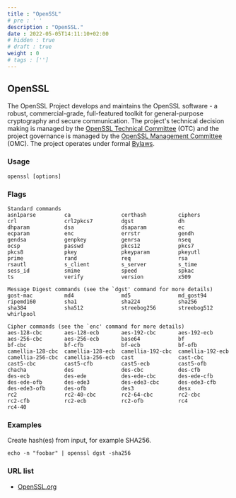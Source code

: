 ```yaml
---
title : "OpenSSL"
# pre : ' '
description : "OpenSSL."
date : 2022-05-05T14:11:10+02:00
# hidden : true
# draft : true
weight : 0
# tags : ['']
---
```


## OpenSSL

The OpenSSL Project develops and maintains the OpenSSL software - a robust, commercial-grade, full-featured toolkit for general-purpose cryptography and secure communication. The project's technical decision making is managed by the [OpenSSL Technical Committee](https://www.openssl.org/community/otc.html) (OTC) and the project governance is managed by the [OpenSSL Management Committee](https://www.openssl.org/community/omc.html) (OMC). The project operates under formal [Bylaws](https://www.openssl.org/policies/omc-bylaws.html).

### Usage

```plain
openssl [options]
```

### Flags

```plain
Standard commands
asn1parse         ca                certhash          ciphers           
crl               crl2pkcs7         dgst              dh                
dhparam           dsa               dsaparam          ec                
ecparam           enc               errstr            gendh             
gendsa            genpkey           genrsa            nseq              
ocsp              passwd            pkcs12            pkcs7             
pkcs8             pkey              pkeyparam         pkeyutl           
prime             rand              req               rsa               
rsautl            s_client          s_server          s_time            
sess_id           smime             speed             spkac             
ts                verify            version           x509              

Message Digest commands (see the `dgst' command for more details)
gost-mac          md4               md5               md_gost94         
ripemd160         sha1              sha224            sha256            
sha384            sha512            streebog256       streebog512       
whirlpool         

Cipher commands (see the `enc' command for more details)
aes-128-cbc       aes-128-ecb       aes-192-cbc       aes-192-ecb       
aes-256-cbc       aes-256-ecb       base64            bf                
bf-cbc            bf-cfb            bf-ecb            bf-ofb            
camellia-128-cbc  camellia-128-ecb  camellia-192-cbc  camellia-192-ecb  
camellia-256-cbc  camellia-256-ecb  cast              cast-cbc          
cast5-cbc         cast5-cfb         cast5-ecb         cast5-ofb         
chacha            des               des-cbc           des-cfb           
des-ecb           des-ede           des-ede-cbc       des-ede-cfb       
des-ede-ofb       des-ede3          des-ede3-cbc      des-ede3-cfb      
des-ede3-ofb      des-ofb           des3              desx              
rc2               rc2-40-cbc        rc2-64-cbc        rc2-cbc           
rc2-cfb           rc2-ecb           rc2-ofb           rc4               
rc4-40            
```

### Examples

Create hash(es) from input, for example SHA256.

```plain
echo -n "foobar" | openssl dgst -sha256
```

### URL list

* [OpenSSL.org](https://www.openssl.org/)
